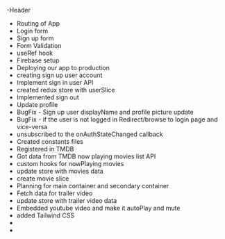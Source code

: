  -Header
 - Routing of App
 - Login form
 - Sign up form
 - Form Validation
 - useRef hook
 - Firebase setup
 - Deploying our app to production
 - creating sign up user account
 - Implement sign in user API
 - created redux store with userSlice
 - Implemented sign out
 - Update profile
 - BugFix - Sign up user displayName and profile picture update
 - BugFix - if the user is not logged in Redirect/browse to login page and vice-versa
 - unsubscribed to the onAuthStateChanged callback 
 - Created constants files
 - Registered in TMDB
 - Got data from TMDB now playing movies list API
 - custom hooks for nowPlaying movies
 - update store with movies data
 - create movie slice
 - Planning for main container and secondary container
 - Fetch data for trailer video
 - update store with trailer video data
 - Embedded youtube video and make it autoPlay and mute
 - added Tailwind CSS
 -
 - 

